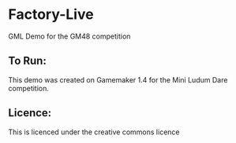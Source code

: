 # Factory-Live
GML Demo for the GM48 competition

## To Run:
This demo was created on Gamemaker 1.4 for the Mini Ludum Dare competition.

## Licence:
This is licenced under the creative commons licence
